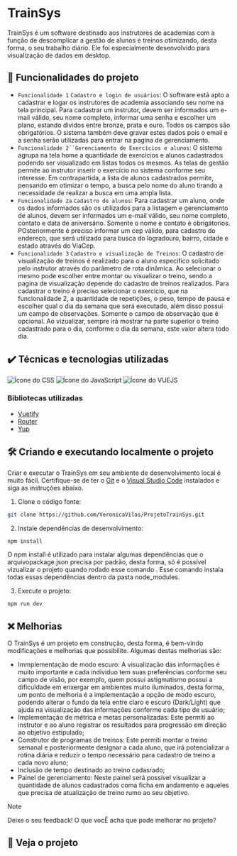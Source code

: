 
# TrainSys

TrainSys é um software destinado aos instrutores de academias com a função de descomplicar a gestão de alunos e treinos otimizando, desta forma, o seu trabalho diário. Ele foi especialmente desenvolvido para visualização de dados em desktop.

## 🔨 Funcionalidades do projeto

- `Funcionalidade 1` `Cadastro e login de usuários`: O software está apto a cadastrar e logar os instrutores de academia associando seu nome na tela principal. Para cadastrar um instrutor, devem ser informados um e-mail válido, seu nome completo, informar uma senha e escolher um plano, estando dividos entre bronze, prata e ouro. Todos os campos são obrigatórios. O sistema também deve gravar estes dados pois o email e a senha serão utilizadas para entrar na pagina de gerenciamento.
- `Funcionalidade 2``Gerenciamento de Exercícios e alunos`: O sistema agrupa na tela home a quantidade de exercícios e alunos cadastrados podendo ser visualizado em listas todos os mesmos. As telas de gestão permite ao instrutor inserir o exercício no sistema conforme seu interesse. Em contrapartida, a lista de alunos cadastrados permite, pensando em otimizar o tempo, a busca pelo nome do aluno tirando a necessidade de realizar a busca em uma ampla lista.
- `Funcionalidade 2a` `Cadastro de alunos`: Para cadastrar um aluno, onde os dados informados são os utilizados para a listagem e gerenciamento de alunos, devem ser informados um e-mail válido, seu nome completo, contato e data de aniversário. Somente o nome e contato é obrigátorios. POsteriormente é preciso informar um cep válido, para cadastro do endereço, que será utilizado para busca do logradouro, bairro, cidade e estado através do ViaCep.
- `Funcionalidade 3` `Cadastro e visualização de Treinos`: O cadastro de visualização de treinos é realizado para o aluno especifico solicitado pelo instrutor através do parâmetro de rota dinâmica. Ao selecionar o mesmo pode escolher entre montar ou visualizar o treino, sendo a pagina de visualização depende do cadastro de treinos realizados. Para cadastrar o treino é preciso selecionar o exercicio, que na funcionalidade 2, a quantidade de repetições, o peso, tempo de pausa e escolher qual o dia da semana que será executado, além disso possui um campo de observações. Somente o campo de observação que é opcional. Ao vizualizar, sempre irá mostrar na parte superior o treino cadastrado para o dia, conforme o dia da semana, este valor altera todo dia. 

## ✔️ Técnicas e tecnologias utilizadas

![Ícone do CSS](https://img.shields.io/badge/CSS-239120?&style=for-the-badge&logo=css3&logoColor=white)
![Ícone do JavaScript](https://img.shields.io/badge/JavaScript-F7DF1E?style=for-the-badge&logo=javascript&logoColor=black)
![Ícone do VUEJS](https://img.shields.io/badge/Vue.js-35495E?style=for-the-badge&logo=vue.js&logoColor=4FC08D)

### Bibliotecas utilizadas

- [Vuetify](https://vuetifyjs.com/en/) 
- [Router](https://router.vuejs.org/)
- [Yup](https://www.npmjs.com/package/yup)


## 🛠️ Criando e executando localmente o projeto
Criar e executar o TrainSys em seu ambiente de desenvolvimento local é muito fácil. Certifique-se de ter o [Git](https://git-scm.com/downloads) e o [Visual Studio Code](https://code.visualstudio.com/) instalados e siga as instruções abaixo.


1. Clone o código fonte:

```bash
git clone https://github.com/VeronicaVilas/ProjetoTrainSys.git
```

2. Instale dependências de desenvolvimento:

```bash
npm install
```

O npm install é utilizado para instalar algumas dependências que o arquivopackage.json precisa por padrão, desta forma, só é possível vizualizar o projeto quando rodado esse comando . Esse comando instala todas essas dependências dentro da pasta node_modules. 

3. Execute o projeto:

```bash
npm run dev
```
## ❌ Melhorias
O TrainSys é um projeto em construção, desta forma, é bem-vindo modificações e melhorias que possibilite. Algumas destas melhorias são:

- Immplementação de modo escuro: A visualização das informações é muito importante e cada individuo tem suas preferências conforme seu campo de visão, por exemplo, quem possui astigmatismo possui a dificuldade em enxergar em ambientes muito iluminados, desta forma, um ponto de melhoria é a implementação a opção de modo escuro, podendo alterar o fundo da tela entre claro e escuro (Dark/Light) que ajuda na visualização das informações conforme cada tipo de usuário; 
- Implementação de métrica e metas personalizadas: Este permiti ao instrutor e ao aluno registrar os resultados para progressão em direção ao objetivo estipulado; 
- Construtor de programas de treinos: Este permiti montar o treino semanal e posteriormente designar a cada aluno, que irá potencializar a rotina diária e reduzir o tempo necessário para cadastro de treino a cada novo aluno;
- Inclusão de tempo destinado ao treino cadasrado;
- Painel de gerenciamento: Neste painel será possível visualizar a quantidade de alunos cadastrados coma ficha em andamento e aqueles que precisa de atualização de treino rumo ao seu objetivo.

> [!NOTE]
> Deixe o seu feedback! O que vocÊ acha que pode melhorar no projeto?


## 👀 Veja o projeto

